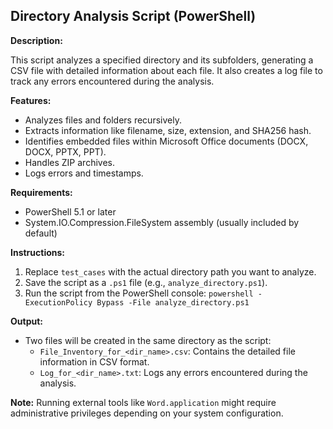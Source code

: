 ## Directory Analysis Script (PowerShell)

**Description:**

This script analyzes a specified directory and its subfolders, generating a CSV file with detailed information about each file. It also creates a log file to track any errors encountered during the analysis.

**Features:**

* Analyzes files and folders recursively.
* Extracts information like filename, size, extension, and SHA256 hash.
* Identifies embedded files within Microsoft Office documents (DOCX, DOCX, PPTX, PPT).
* Handles ZIP archives.
* Logs errors and timestamps.

**Requirements:**

* PowerShell 5.1 or later
* System.IO.Compression.FileSystem assembly (usually included by default)

**Instructions:**

1. Replace `test_cases` with the actual directory path you want to analyze.
2. Save the script as a `.ps1` file (e.g., `analyze_directory.ps1`).
3. Run the script from the PowerShell console: `powershell -ExecutionPolicy Bypass -File analyze_directory.ps1`

**Output:**

* Two files will be created in the same directory as the script:
    * `File_Inventory_for_<dir_name>.csv`: Contains the detailed file information in CSV format.
    * `Log_for_<dir_name>.txt`: Logs any errors encountered during the analysis.

**Note:** Running external tools like `Word.application` might require administrative privileges depending on your system configuration.
